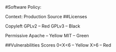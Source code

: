 #Software Policy:

Context: Production Source
##Licenses

  Copyleft 
GPLv2 – Red 
GPLv3 – Black

  Permissive 
Apache – Yellow
MIT – Green 

##Vulnerabilities
Scores
0<X<6 – Yellow
X>6 – Red 
